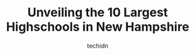 ---
layout: ampstory
image: https://i0.wp.com/paketmu.com/wp-content/uploads/2023/06/belmont-high-school-0-in-new-hampshire-1686371594.jpeg?resize=640,853
author: techidn
featured: false
description: Explore the diverse Highschool scene in New Hampshire, home to an incredible selection of 10 establishments catering to every taste. Whether youre in search of iconic favorites or undiscove
title: Unveiling the 10 Largest Highschools in New Hampshire
cover:
   title: Unveiling the 10 Largest Highschools in New Hampshire
   subtitle: RICKPATE
   background: https://paketmu.com/wp-content/uploads/2023/06/belmont-high-school-0-in-new-hampshire-1686371594.jpeg

pages: 
 - layout: thirds
   top: <h1>#1 Gilford High School</h1>
   bottom: "<p>I honestly hated this school. So happy I moved my junior year. The bullying got so bad that I was deemed mentally unfit to attend THIS SCHOOL for the last month of scho</p>"
   background: https://paketmu.com/wp-content/uploads/2023/06/belmont-high-school-1-in-new-hampshire-1686371595.jpeg
   backgroundblur: true
 - layout: thirds
   top: <h1>#2 Central High School</h1>
   bottom: "<p>Graduated June 2017. Not a bad school, but does teach students the best they can. Made friends with some awesome teachers while I was there. I do miss going there and see</p>"
   background: https://paketmu.com/wp-content/uploads/2023/06/belmont-high-school-2-in-new-hampshire-1686371596.png
   cta:
      link: https://paketmu.com/unveiling-the-10-largest-highschools-in-new-hampshire/
      text: Unveiling the 10 Largest Highschools in New Hampshire
 - layout: thirds
   top: <h1>#3 Manchester Memorial High School</h1>
   bottom: "<p>This is my daughters first year and I like it. There is a lot of drama and its very hard to get dragged into it. Principals and assistant principles are on top of thing</p>"
   background: https://paketmu.com/wp-content/uploads/2023/06/belmont-high-school-3-in-new-hampshire-1686371599.jpeg
   cta:
      link: https://paketmu.com/unveiling-the-10-largest-highschools-in-new-hampshire/
      text: Unveiling the 10 Largest Highschools in New Hampshire
 - layout: thirds
   top: <h1>#4 John Stark Regional High School</h1>
   bottom: "<p>618 N Stark Hwy, Weare, NH 03281, United States</p>"
   background: https://images.unsplash.com/photo-1524169358666-79f22534bc6e?ixlib=rb-4.0.3&ixid=MnwxMjA3fDB8MHxwaG90by1wYWdlfHx8fGVufDB8fHx8&auto=format&fit=crop&w=640&h=853&q=80
   cta:
      link: https://paketmu.com/unveiling-the-10-largest-highschools-in-new-hampshire/
      text: Unveiling the 10 Largest Highschools in New Hampshire
 - layout: thirds
   top: <h1>#5 Coe-Brown Northwood Academy</h1>
   bottom: "<p>907 1st New Hampshire Turnpike, Northwood, NH 03261, United States</p>"
   background: https://images.unsplash.com/photo-1567095761054-7a02e69e5c43?ixlib=rb-4.0.3&ixid=MnwxMjA3fDB8MHxwaG90by1wYWdlfHx8fGVufDB8fHx8&auto=format&fit=crop&w=640&h=853&q=80
   cta:
      link: https://paketmu.com/unveiling-the-10-largest-highschools-in-new-hampshire/
      text: Unveiling the 10 Largest Highschools in New Hampshire
 - layout: thirds
   top: <h1>#6 Concord High School</h1>
   bottom: "<p>170 Warren St, Concord, NH 03301, United States</p>"
   background: https://images.unsplash.com/photo-1462556791646-c201b8241a94?ixlib=rb-4.0.3&ixid=MnwxMjA3fDB8MHxwaG90by1wYWdlfHx8fGVufDB8fHx8&auto=format&fit=crop&w=640&h=853&q=80
   cta:
      link: https://paketmu.com/unveiling-the-10-largest-highschools-in-new-hampshire/
      text: Unveiling the 10 Largest Highschools in New Hampshire
 - layout: thirds
   top: <h1>#7 Bedford High School</h1>
   bottom: "<p>47 Nashua Rd, Bedford, NH 03110, United States</p>"
   background: https://images.unsplash.com/photo-1527066579998-dbbae57f45ce?ixlib=rb-4.0.3&ixid=MnwxMjA3fDB8MHxwaG90by1wYWdlfHx8fGVufDB8fHx8&auto=format&fit=crop&w=640&h=853&q=80
   cta:
      link: https://paketmu.com/unveiling-the-10-largest-highschools-in-new-hampshire/
      text: Unveiling the 10 Largest Highschools in New Hampshire
 - layout: thirds
   middle: Continue reading...
   background: https://images.unsplash.com/photo-1632260260864-caf7fde5ec36?ixlib=rb-4.0.3&ixid=MnwxMjA3fDB8MHxwaG90by1wYWdlfHx8fGVufDB8fHx8&auto=format&fit=crop&w=640&h=853&q=80
   cta:
      link: https://paketmu.com/unveiling-the-10-largest-highschools-in-new-hampshire/
      text: Unveiling the 10 Largest Highschools in New Hampshire
      
---